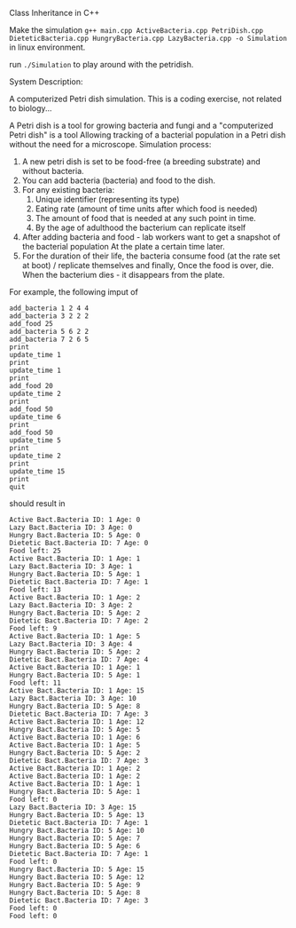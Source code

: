 Class Inheritance in C++

Make the simulation `g++ main.cpp ActiveBacteria.cpp PetriDish.cpp DieteticBacteria.cpp HungryBacteria.cpp LazyBacteria.cpp -o Simulation` in linux environment.

run `./Simulation` to play around with the petridish.

System Description:

A computerized Petri dish simulation. This is a coding exercise, not related to biology...

A Petri dish is a tool for growing bacteria and fungi and a "computerized Petri dish" is a tool
Allowing tracking of a bacterial population in a Petri dish without the need for a microscope.
Simulation process:
1. A new petri dish is set to be food-free (a breeding substrate) and without bacteria.
1. You can add bacteria (bacteria) and food to the dish.
1. For any existing bacteria:
    1. Unique identifier (representing its type)
    1. Eating rate (amount of time units after which food is needed)
    1. The amount of food that is needed at any such point in time.
    1. By the age of adulthood the bacterium can replicate itself
1. After adding bacteria and food - lab workers want to get a snapshot of the bacterial population
At the plate a certain time later.
1. For the duration of their life, the bacteria consume food (at the rate set at boot) / replicate themselves and finally,
Once the food is over, die. When the bacterium dies - it disappears from the plate.

For example, the following imput of
```
add_bacteria 1 2 4 4
add_bacteria 3 2 2 2
add_food 25
add_bacteria 5 6 2 2
add_bacteria 7 2 6 5
print
update_time 1
print
update_time 1
print
add_food 20
update_time 2
print
add_food 50
update_time 6
print
add_food 50
update_time 5
print
update_time 2
print
update_time 15
print
quit
```

should result in 
```
Active Bact.Bacteria ID: 1 Age: 0
Lazy Bact.Bacteria ID: 3 Age: 0
Hungry Bact.Bacteria ID: 5 Age: 0
Dietetic Bact.Bacteria ID: 7 Age: 0
Food left: 25
Active Bact.Bacteria ID: 1 Age: 1
Lazy Bact.Bacteria ID: 3 Age: 1
Hungry Bact.Bacteria ID: 5 Age: 1
Dietetic Bact.Bacteria ID: 7 Age: 1
Food left: 13
Active Bact.Bacteria ID: 1 Age: 2
Lazy Bact.Bacteria ID: 3 Age: 2
Hungry Bact.Bacteria ID: 5 Age: 2
Dietetic Bact.Bacteria ID: 7 Age: 2
Food left: 9
Active Bact.Bacteria ID: 1 Age: 5
Lazy Bact.Bacteria ID: 3 Age: 4
Hungry Bact.Bacteria ID: 5 Age: 2
Dietetic Bact.Bacteria ID: 7 Age: 4
Active Bact.Bacteria ID: 1 Age: 1
Hungry Bact.Bacteria ID: 5 Age: 1
Food left: 11
Active Bact.Bacteria ID: 1 Age: 15
Lazy Bact.Bacteria ID: 3 Age: 10
Hungry Bact.Bacteria ID: 5 Age: 8
Dietetic Bact.Bacteria ID: 7 Age: 3
Active Bact.Bacteria ID: 1 Age: 12
Hungry Bact.Bacteria ID: 5 Age: 5
Active Bact.Bacteria ID: 1 Age: 6
Active Bact.Bacteria ID: 1 Age: 5
Hungry Bact.Bacteria ID: 5 Age: 2
Dietetic Bact.Bacteria ID: 7 Age: 3
Active Bact.Bacteria ID: 1 Age: 2
Active Bact.Bacteria ID: 1 Age: 2
Active Bact.Bacteria ID: 1 Age: 1
Hungry Bact.Bacteria ID: 5 Age: 1
Food left: 0
Lazy Bact.Bacteria ID: 3 Age: 15
Hungry Bact.Bacteria ID: 5 Age: 13
Dietetic Bact.Bacteria ID: 7 Age: 1
Hungry Bact.Bacteria ID: 5 Age: 10
Hungry Bact.Bacteria ID: 5 Age: 7
Hungry Bact.Bacteria ID: 5 Age: 6
Dietetic Bact.Bacteria ID: 7 Age: 1
Food left: 0
Hungry Bact.Bacteria ID: 5 Age: 15
Hungry Bact.Bacteria ID: 5 Age: 12
Hungry Bact.Bacteria ID: 5 Age: 9
Hungry Bact.Bacteria ID: 5 Age: 8
Dietetic Bact.Bacteria ID: 7 Age: 3
Food left: 0
Food left: 0
